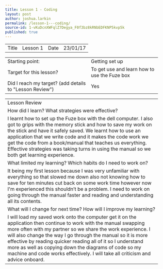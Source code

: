 ```yaml
---
title: Lesson 1 - Coding
layout: post
author: joshua.larkin
permalink: /lesson-1---coding/
source-id: 1-vKuDcnXWFqlZ7Degya_F0f3bz8kRNbEDFKNP5kvp5k
published: true
---
```

<table>
  <tr>
    <td>Title</td>
    <td>Lesson 1</td>
    <td>Date</td>
    <td>23/01/17</td>
  </tr>
</table>


<table>
  <tr>
    <td>Starting point:</td>
    <td>Getting set up</td>
  </tr>
  <tr>
    <td>Target for this lesson?</td>
    <td>To get use and learn how to use the Fuze box</td>
  </tr>
  <tr>
    <td>Did I reach my target? 
(add details to "Lesson Review")</td>
    <td> Yes</td>
  </tr>
</table>


<table>
  <tr>
    <td>Lesson Review</td>
  </tr>
  <tr>
    <td>How did I learn? What strategies were effective? </td>
  </tr>
  <tr>
    <td>I learnt how to set up the Fuze box with the dell computer. I also got to grips with the memory stick and how to save my work on the stick and have it safely saved. We learnt how to use an application that we write code and it makes the code work we get the code from a book/manual that teaches us everything. Effective strategies was taking turns in using the manual so we both get learning experience.</td>
  </tr>
  <tr>
    <td>What limited my learning? Which habits do I need to work on? </td>
  </tr>
  <tr>
    <td>It being my first lesson because I was very unfamiliar with everything so that slowed me down also not knowing how to save for ten minutes cut back on some work time however now I'm experienced this shouldn’t be a problem. I need to work on going through the manual faster and reading and understanding all its contents.</td>
  </tr>
  <tr>
    <td>What will I change for next time? How will I improve my learning?</td>
  </tr>
  <tr>
    <td>I will load my saved work onto the computer get it on the application then continue to work with the manual swapping more often with my partner so we share the work experience. I will also change the way I go through the manual so it is more effective by reading quicker reading all of it so I understand more as well as copying down the diagrams of code so my machine and code works effectively. I will take all criticism and advice onboard.</td>
  </tr>
</table>


